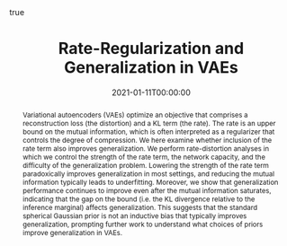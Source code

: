 ---
title: "Rate-Regularization and Generalization in VAEs"
date: 2021-01-11T00:00:00

# Authors. Comma separated list, e.g. `["Bob Smith", "David Jones"]`.
authors:
  - admin
  - Babak Esmaeili
  - Jean-Baptiste Tristan
  - Jennifer Dy
  - Dana H. Brooks
  - Jan-Willem van de Meent

author_notes:
- "Equal contribution"
- "Equal contribution"

# Publication type.
# Legend:
# 0: Uncategorized
# 1: Conference paper
# 2: Journal article
# 3: Preprint / Working Paper
# 4: Report
# 5: Book
# 6: Book section
# 7: Thesis
# 8: Patent
publication_types: ["3"]

# Publication name and optional abbreviated version.
publication: In *AISTATS 2020*
publication_short: In *AISTATS 2020*

# Abstract and optional shortened version.
abstract: "Variational autoencoders (VAEs) optimize an objective that comprises a reconstruction loss (the distortion) and a KL term (the rate). The rate is an upper bound on the mutual information, which is often interpreted as a regularizer that controls the degree of compression. We here examine whether inclusion of the rate term also improves generalization. We perform rate-distortion analyses in which we control the strength of the rate term, the network capacity, and the difficulty of the generalization problem. Lowering the strength of the rate term paradoxically improves generalization in most settings, and reducing the mutual information typically leads to underfitting. Moreover, we show that generalization performance continues to improve even after the mutual information saturates, indicating that the gap on the bound (i.e. the KL divergence relative to the inference marginal) affects generalization. This suggests that the standard spherical Gaussian prior is not an inductive bias that typically improves generalization, prompting further work to understand what choices of priors improve generalization in VAEs."


# Is this a selected publication? (true/false)
featured: true

# Projects (optional).
#   Associate this publication with one or more of your projects.
#   Simply enter the filename (excluding '.md') of your project file in `content/project/`.
# projects: []

# Tags (optional).
#   Set `tags: []` for no tags, or use the form `tags: ["A Tag", "Another Tag"]` for one or more tags.
tags: ['VAE']

# Links (optional).
url_pdf: ""
url_preprint: "https://arxiv.org/abs/1911.04594"
url_code: ""
url_dataset: ""
url_project: ""
url_slides: "https://drive.google.com/open?id=1EbNnHq63eJQu3W0QzPfbOfWmDjvXSvVG"
url_video: ""
url_poster: "https://drive.google.com/file/d/1EOlT5em5PyjCqJY45dnEfJwBaDSL8JvD/view?usp=sharing"
url_source: ""

# Custom links (optional).
#   Uncomment line below to enable. For multiple links, use the form `[{...}, {...}, {...}]`.
#url_custom: [{name: "Custom Link", url: "http://example.org"}]

# Does the content use math formatting?
math: true

# Does the content use source code highlighting?
highlight: true

# Featured image
# To use, add an image named `featured.jpg/png` to your page's folder. 
image:
  # Caption (optional)
  caption: ""
  preview_only: false
  # Focal point (optional)
  # Options: Smart, Center, TopLeft, Top, TopRight, Left, Right, BottomLeft, Bottom, BottomRight
  focal_point: "Top"

---